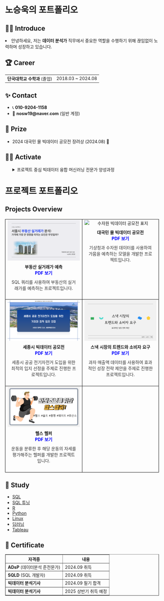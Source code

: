 <h1>노승욱의 포트폴리오</h1>




## 🧑‍💻 Introduce
<p>
<li>안녕하세요, 저는 <strong>데이터 분석가</strong> 직무에서 중요한 역할을 수행하기 위해 끊임없이 노력하며 성장하고 있습니다.</li>
</p>

<ul>
  
</ul>





<div>
  <h2>🏆 Career</h2>
</div>

<table>
  <tr>
  <td><strong>단국대학교 수학과</strong> (졸업)</td>
    <td>2018.03 ~ 2024.08</td>

</table>





<div>
  <h2>✨ Contact</h2>
</div>

<ul>
  <li>📞 <strong>010-9204-1158</strong></li>
  <li>📧 <strong>nosw19@naver.com</strong> (일반 계정)</li>
  
</ul>





<div>
  <h2>🏅 Prize</h2>
</div>

<ul>
  <li>2024 대국민 물 빅데이터 공모전 장려상 (2024.08) 🎉</li>
  
</ul>





<div>
  <h2>🤼‍♂️ Activate</h2>
</div>

<ul>
<details>
  <summary>프로젝트 중심 빅데이터 융합 머신러닝 전문가 양성과정</summary>
    <li><2024.05.09 ~ 2024.11.18></li>
</details>
      
</ul>


# 프로젝트 포트폴리오

## Projects Overview

<table style="width: 100%; border-collapse: collapse; margin: 20px 0; table-layout: fixed;">
  <tr>
    <td style="text-align: center; vertical-align: top; border: 1px solid black;">
      <img src="SQL_표지.png" alt="SQL 프로젝트 표지" style="width: 100%; height: auto; display: block;">
      <div style="padding: 10px;">
        <b>부동산 실거래가 예측</b><br>
        <a href="./SQL프로젝트.pdf" style="text-decoration: none; color: blue; font-weight: bold;">PDF 보기</a>
        <p style="margin-top: 10px; font-size: 14px; color: #333;">SQL 쿼리를 사용하여 부동산의 실거래가를 예측하는 프로젝트입니다.</p>
      </div>
    </td>
    <td style="text-align: center; vertical-align: top; border: 1px solid black;">
      <img src="수자원_표지.png" alt="수자원 빅데이터 공모전 표지" style="width: 100%; height: auto; display: block;">
      <div style="padding: 10px;">
        <b>대국민 물 빅데이터 공모전</b><br>
        <a href="./수자원프로젝트.pdf" style="text-decoration: none; color: blue; font-weight: bold;">PDF 보기</a>
        <p style="margin-top: 10px; font-size: 14px; color: #333;">기상청과 수자원 데이터를 사용하여 가뭄을 예측하는 모델을 개발한 프로젝트입니다.</p>
      </div>
    </td>
  </tr>
  <tr>
    <td style="text-align: center; vertical-align: top; border: 1px solid black;">
      <img src="세종시_표지.png" alt="세종시 빅데이터 공모전 표지" style="width: 100%; height: auto; display: block;">
      <div style="padding: 10px;">
        <b>세종시 빅데이터 공모전</b><br>
        <a href="./세종시발표.pdf" style="text-decoration: none; color: blue; font-weight: bold;">PDF 보기</a>
        <p style="margin-top: 10px; font-size: 14px; color: #333;">세종시 공공 전기자전거 도입을 위한 최적의 입지 선정을 주제로 진행한 프로젝트입니다.</p>
      </div>
    </td>
    <td style="text-align: center; vertical-align: top; border: 1px solid black;">
      <img src="세미_표지.png" alt="스낵 시장 프로젝트 표지" style="width: 100%; height: auto; display: block;">
      <div style="padding: 10px;">
        <b>스낵 시장의 트렌드와 소비자 요구</b><br>
        <a href="./세미프로젝트.pdf" style="text-decoration: none; color: blue; font-weight: bold;">PDF 보기</a>
        <p style="margin-top: 10px; font-size: 14px; color: #333;">과자 매출액 데이터를 사용하여 효과적인 성장 전략 제안을 주제로 진행한 프로젝트입니다.</p>
      </div>
    </td>
  </tr>
  <tr>
    <td style="text-align: center; vertical-align: top; border: 1px solid black;">
      <img src="파이널_표지.png" alt="헬스 헬퍼 표지" style="width: 100%; height: auto; display: block;">
      <div style="padding: 10px;">
        <b>헬스 헬퍼</b><br>
        <a href="./파이널프로젝트.pdf" style="text-decoration: none; color: blue; font-weight: bold;">PDF 보기</a>
        <p style="margin-top: 10px; font-size: 14px; color: #333;">운동을 분류한 후 해당 운동의 자세를 평가해주는 헬퍼를 개발한 프로젝트입니다.</p>
      </div>
    </td>
    <td style="border: 1px solid black;"></td>
  </tr>
</table>

<div>
  <h2>📗 Study</h2>
</div>

<ul>
  <li><a href="https://www.notion.so/SQL-1506f43549b58009b71ec50333b29536" target="_blank">SQL</a></li>
  <li><a href="https://www.notion.so/SQL-1506f43549b580e09fd4e86e927a8c1d" target="_blank">SQL 튜닝</a></li>
  <li><a href="https://www.notion.so/R-1506f43549b580f19903c64b8252ed1c" target="_blank">R</a></li>
  <li><a href="https://www.notion.so/Python-1506f43549b580d7bf7fe1b387872020" target="_blank">Python</a></li>
  <li><a href="https://www.notion.so/Linux-1506f43549b580269017e8b9bfae5135" target="_blank">Linux</a></li>
  <li><a href="https://www.notion.so/1506f43549b58066be56fae4ed75dba7" target="_blank">딥러닝</a></li>
  <li><a href="https://www.notion.so/Tableau-1506f43549b5807fba51d9181207d5c4" target="_blank">Tableau</a></li>
</ul>


<div>
  <h2>📑 Certificate</h2>
</div>

<table border="1">
  <tr>
    <th>자격증</th>
    <th>내용</th>
  </tr>
  <tr>
    <td><strong>ADsP</strong> (데이터분석 준전문가)</td>
    <td>2024.09 취득</td>
  </tr>
  <tr>
    <td><strong>SQLD</strong> (SQL 개발자)</td>
    <td>2024.09 취득</td>
  </tr>
  <tr>
    <td><strong>빅데이터 분석기사</strong></td>
    <td>2024.09 필기 합격</td>
  </tr>
  <tr>
    <td><strong>빅데이터 분석기사</strong></td>
    <td>2025 상반기 취득 예정</td>
  </tr>
</table>



